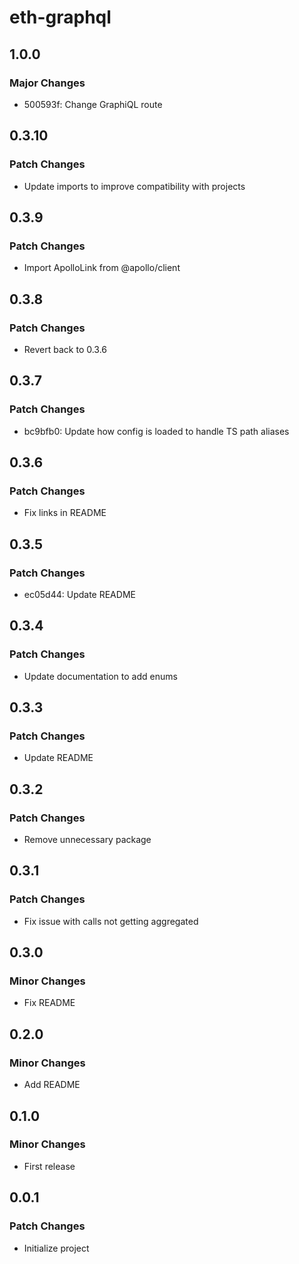 # eth-graphql

## 1.0.0

### Major Changes

- 500593f: Change GraphiQL route

## 0.3.10

### Patch Changes

- Update imports to improve compatibility with projects

## 0.3.9

### Patch Changes

- Import ApolloLink from @apollo/client

## 0.3.8

### Patch Changes

- Revert back to 0.3.6

## 0.3.7

### Patch Changes

- bc9bfb0: Update how config is loaded to handle TS path aliases

## 0.3.6

### Patch Changes

- Fix links in README

## 0.3.5

### Patch Changes

- ec05d44: Update README

## 0.3.4

### Patch Changes

- Update documentation to add enums

## 0.3.3

### Patch Changes

- Update README

## 0.3.2

### Patch Changes

- Remove unnecessary package

## 0.3.1

### Patch Changes

- Fix issue with calls not getting aggregated

## 0.3.0

### Minor Changes

- Fix README

## 0.2.0

### Minor Changes

- Add README

## 0.1.0

### Minor Changes

- First release

## 0.0.1

### Patch Changes

- Initialize project

